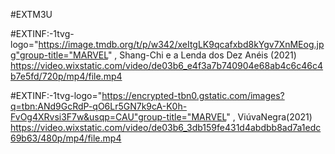 #EXTM3U

#EXTINF:-1tvg-logo="https://image.tmdb.org/t/p/w342/xeItgLK9qcafxbd8kYgv7XnMEog.jpg"group-title="MARVEL" , 
Shang-Chi e a Lenda dos Dez Anéis (2021)
https://video.wixstatic.com/video/de03b6_e4f3a7b740904e68ab4c6c46c4b7e5fd/720p/mp4/file.mp4

#EXTINF:-1tvg-logo="https://encrypted-tbn0.gstatic.com/images?q=tbn:ANd9GcRdP-qO6Lr5GN7k9cA-K0h-FvOg4XRvsi3F7w&usqp=CAU"group-title="MARVEL" , 
ViúvaNegra(2021)
https://video.wixstatic.com/video/de03b6_3db159fe431d4abdbb8ad7a1edc69b63/480p/mp4/file.mp4
